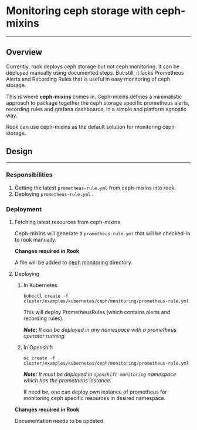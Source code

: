 # Monitoring ceph storage with ceph-mixins

---

## Overview

Currently, rook deploys ceph storage but not ceph monitoring. It can be deployed manually using documented steps. But still, it lacks Prometheus Alerts and Recording Rules that is useful in easy monitoring of ceph storage.

This is where **ceph-mixins** comes in. Ceph-mixins defines a minimalistic approach to package together the ceph storage specific prometheus alerts, recording rules and grafana dashboards, in a simple and platform agnostic way.

Rook can use ceph-mixins as the default solution for monitoring ceph storage.

## Design

---

### Responsibilities

1. Getting the latest  `prometheus-rule.yml` from ceph-mixins into rook.
2. Deploying  `prometheus-rule.yml` .

### Deployment

1. Fetching latest resources from ceph-mixins

   Ceph-mixins will generate a `prometheus-rule.yml` that will be checked-in to rook manually.

    **Changes required in Rook**

    A file will be added to [ceph monitoring](https://github.com/rook/rook/tree/master/cluster/examples/kubernetes/ceph/monitoring) directory.

2. Deploying

   1. In Kubernetes

        `kubectl create -f cluster/examples/kubernetes/ceph/monitoring/prometheus-rule.yml`

        This will deploy PrometheusRules (which contains alerts and recording rules).

        _**Note:** It can be deployed in any namespace with a prometheus operator running._

   2. In Openshift

        `oc create -f cluster/examples/kubernetes/ceph/monitoring/prometheus-rule.yml`

         _**Note:** It must be deployed in `openshift-monitoring` namespace which has the prometheus instance._

         If need be, one can deploy own instance of prometheus for monitoring ceph specific resources in desired namespace.

    **Changes required in Rook**

    Documentation needs to be updated.
